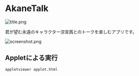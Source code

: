 # AkaneTalk
![title.png](https://bitbucket.org/repo/kdoAaM/images/3758662465-title.png)

君が望む永遠のキャラクター涼宮茜とのトークを楽しむアプリです。

![screenshot.png](https://bitbucket.org/repo/kdoAaM/images/746774746-screenshot.png)

## Appletによる実行
```bash
appletviewer applet.html
```
